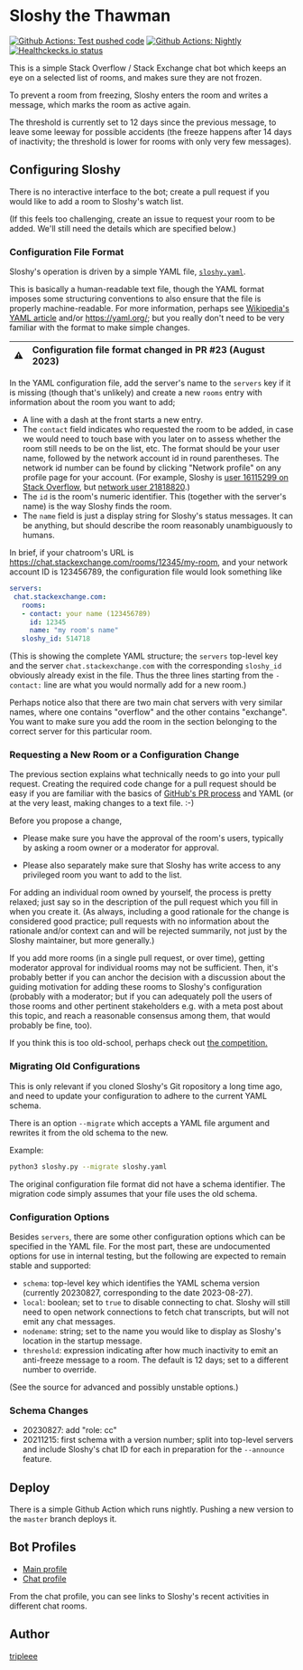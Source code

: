 # Sloshy the Thawman


[![Github Actions: Test pushed code][1]][2]
[![Github Actions: Nightly][3]][4]
[![Healthckecks.io status][5]][6]

  [1]: https://github.com/tripleee/sloshy/actions/workflows/test-pushed.yml/badge.svg
  [2]: https://github.com/tripleee/sloshy/actions/workflows/test-pushed.yml
  [3]: https://github.com/tripleee/sloshy/actions/workflows/nightly.yml/badge.svg
  [4]: https://github.com/tripleee/sloshy/actions/workflows/nightly.yml
  [5]: https://healthchecks.io/badge/1c6e4a7e-e3ba-4ea6-bd6a-4a7ba6/Dc19IJOD-2.svg
  [6]: https://ntfy.sh/sloshy-is-alive

This is a simple Stack Overflow / Stack Exchange chat bot
which keeps an eye on a selected list of rooms,
and makes sure they are not frozen.

To prevent a room from freezing,
Sloshy enters the room and writes a message,
which marks the room as active again.

The threshold is currently set to 12 days since the previous message,
to leave some leeway for possible accidents
(the freeze happens after 14 days of inactivity;
the threshold is lower for rooms with only very few messages).


## Configuring Sloshy

There is no interactive interface to the bot;
create a pull request
if you would like to add a room to Sloshy's watch list.

(If this feels too challenging,
create an issue to request your room to be added.
We'll still need the details which are specified below.)


### Configuration File Format

Sloshy's operation is driven by a simple YAML file,
[`sloshy.yaml`](sloshy.yaml).

This is basically a human-readable text file,
though the YAML format imposes some structuring conventions
to also ensure that the file is properly machine-readable.
For more information, perhaps see
[Wikipedia's YAML article](https://en.wikipedia.org/wiki/YAML)
and/or https://yaml.org/;
but you really don't need to be very familiar with the format
to make simple changes.

| :warning:      | Configuration file format changed in PR #23 (August 2023) |
|----------------|:----------------------------------------------------------|

In the YAML configuration file, add the server's name
to the `servers` key if it is missing (though that's unlikely)
and create a new `rooms` entry with information about the room
you want to add;

* A line with a dash at the front starts a new entry.
* The `contact` field indicates who requested the room to be added,
  in case we would need to touch base with you later on
  to assess whether the room still needs to be on the list, etc.
  The format should be your user name,
  followed by the network account id in round parentheses.
  The network id number can be found by clicking "Network profile"
  on any profile page for your account.
  (For example, Sloshy is [user 16115299 on Stack Overflow][7],
  but [network user 21818820][8].)
* The `id` is the room's numeric identifier.
  This (together with the server's name) is the way Sloshy finds the room.
* The `name` field is just a display string for Sloshy's status messages.
  It can be anything, but should describe the room
  reasonably unambiguously to humans.

 [7]: https://chat.stackoverflow.com/users/16115299/sloshy
 [8]: https://stackexchange.com/users/21818820/sloshy

In brief, if your chatroom's URL is
https://chat.stackexchange.com/rooms/12345/my-room,
and your network account ID is 123456789,
the configuration file would look something like
```yaml
servers:
 chat.stackexchange.com:
   rooms:
   - contact: your name (123456789)
     id: 12345
     name: "my room's name"
   sloshy_id: 514718
```

(This is showing the complete YAML structure;
the `servers` top-level key
and the server `chat.stackexchange.com` with the corresponding `sloshy_id`
obviously already exist in the file.
Thus the three lines starting from the `- contact:` line
are what you would normally add for a new room.)

Perhaps notice also that there are two main chat servers
with very similar names,
where one contains "overflow" and the other contains "exchange".
You want to make sure you add the room in the section belonging
to the correct server for this particular room.


### Requesting a New Room or a Configuration Change

The previous section explains what
technically needs to go into your pull request.
Creating the required code change for a pull request
should be easy if you are familiar with the basics of
[GitHub's PR process](https://docs.github.com/en/pull-requests)
and YAML (or at the very least, making changes to a text file. :-)

Before you propose a change,

* Please make sure you have the approval of the room's users,
  typically by asking a room owner or a moderator for approval.

* Please also separately make sure that Sloshy has write access
  to any privileged room you want to add to the list.

For adding an individual room owned by yourself,
the process is pretty relaxed; just say so in the description
of the pull request which you fill in when you create it.
(As always, including a good rationale for the change
is considered good practice; pull requests with no information
about the rationale and/or context can and will be rejected summarily,
not just by the Sloshy maintainer, but more generally.)

If you add more rooms (in a single pull request, or over time),
getting moderator approval for individual rooms may not be sufficient.
Then, it's probably better if you can anchor the decision with
a discussion about the guiding motivation
for adding these rooms to Sloshy's configuration
(probably with a moderator;
but if you can adequately poll the users of those rooms
and other pertinent stakeholders
e.g. with a meta post about this topic,
and reach a reasonable consensus among them,
that would probably be fine, too).

If you think this is too old-school, perhaps check out
[the competition.][9]

 [9]: https://stackapps.com/questions/10422/toasty-a-better-chat-antifreeze-bot


### Migrating Old Configurations

This is only relevant if you cloned Sloshy's Git ropository
a long time ago,
and need to update your configuration to adhere to the
current YAML schema.

There is an option `--migrate` which accepts a YAML file argument
and rewrites it from the old schema to the new.

Example:

```sh
python3 sloshy.py --migrate sloshy.yaml
```

The original configuration file format did not have a schema identifier.
The migration code simply assumes that your file uses the old schema.


### Configuration Options

Besides `servers`, there are some other configuration options
which can be specified in the YAML file.
For the most part, these are undocumented options
for use in internal testing,
but the following are expected to remain stable and supported:

* `schema`: top-level key which identifies the YAML schema version
  (currently 20230827, corresponding to the date 2023-08-27).
* `local`: boolean; set to `true` to disable connecting to chat.
  Sloshy will still need to open network connections
  to fetch chat transcripts, but will not emit any chat messages.
* `nodename`: string; set to the name you would like to display
  as Sloshy's location in the startup message.
* `threshold`: expression indicating after how much inactivity
  to emit an anti-freeze message to a room.
  The default is 12 days; set to a different number to override.

(See the source for advanced and possibly unstable options.)

### Schema Changes

* 20230827: add "role: cc"
* 20211215: first schema with a version number; split into
  top-level servers and include Sloshy's chat ID for each
  in preparation for the `--announce` feature.

## Deploy

There is a simple Github Action which runs nightly.
Pushing a new version to the `master` branch deploys it.


## Bot Profiles

* [Main profile](https://stackoverflow.com/users/16115299/sloshy)
* [Chat profile](https://chat.stackoverflow.com/users/16115299/sloshy)

From the chat profile, you can see
links to Sloshy's recent activities
in different chat rooms.

## Author

[tripleee](https://stackoverflow.com/users/874188/tripleee)
